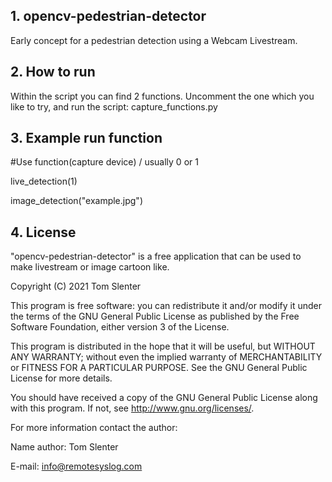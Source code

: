 ## 1. opencv-pedestrian-detector
Early concept for a pedestrian detection using a Webcam Livestream.

## 2. How to run
Within the script you can find 2 functions. Uncomment the one which you like to try, and run the script: capture_functions.py

## 3. Example run function
#Use function(capture device) / usually 0 or 1

live_detection(1)

image_detection("example.jpg")

## 4. License

"opencv-pedestrian-detector" is a free application that can be used to make livestream or image cartoon like.

Copyright (C) 2021 Tom Slenter

This program is free software: you can redistribute it and/or modify
it under the terms of the GNU General Public License as published by
the Free Software Foundation, either version 3 of the License.

This program is distributed in the hope that it will be useful,
but WITHOUT ANY WARRANTY; without even the implied warranty of
MERCHANTABILITY or FITNESS FOR A PARTICULAR PURPOSE. See the
GNU General Public License for more details.

You should have received a copy of the GNU General Public License
along with this program. If not, see <http://www.gnu.org/licenses/>.

For more information contact the author:

Name author: Tom Slenter

E-mail: info@remotesyslog.com
